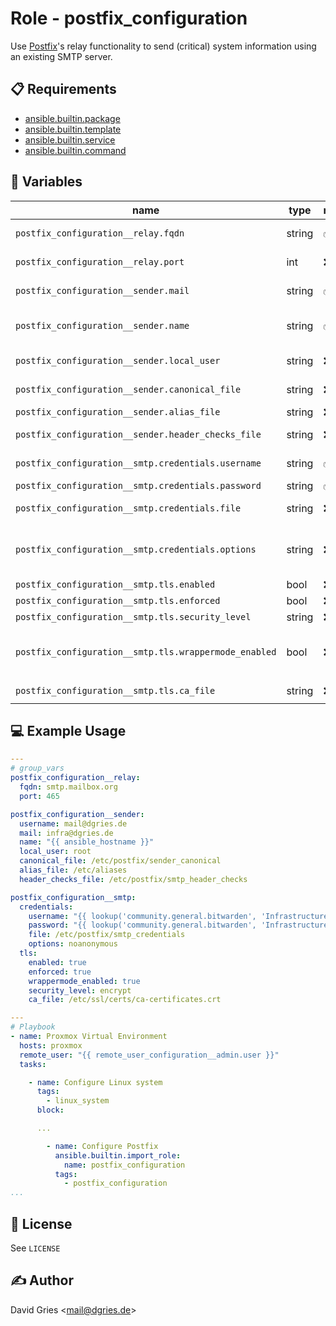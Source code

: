 # Role -  postfix_configuration

Use [Postfix](https://www.postfix.org/)'s relay functionality to send (critical) system information using an existing SMTP server.

## 📋 Requirements

* [ansible.builtin.package](https://docs.ansible.com/ansible/latest/collections/ansible/builtin/package_module.html)
* [ansible.builtin.template](https://docs.ansible.com/ansible/latest/collections/ansible/builtin/template_module.html)
* [ansible.builtin.service](https://docs.ansible.com/ansible/latest/collections/ansible/builtin/service_module.html)
* [ansible.builtin.command](https://docs.ansible.com/ansible/latest/collections/ansible/builtin/command_module.html)

## 🧩 Variables

| name                                                  | type   | required | choices                    | default                              | description                                    |
| ----------------------------------------------------- | ------ | -------- | -------------------------- | ------------------------------------ | ---------------------------------------------- |
| `postfix_configuration__relay.fqdn`                   | string | ✅       | FQDN                       | `smtp.example.com`                   | SMTP relay server to use for sending mails     |
| `postfix_configuration__relay.port`                   | int    | ❌       | port                       | `465`                                | SMTP port, default works for TLS               |
| `postfix_configuration__sender.mail`                  | string | ✅       | mail address               | `mail@example.com`                   | SMTP sender mail                               |
| `postfix_configuration__sender.name`                  | string | ✅       | human readable name        | `name`                               | name used in the `From` section of mail header |
| `postfix_configuration__sender.local_user`            | string | ❌       | Linux user                 | `root`                               | system user for canonical sender mapping       |
| `postfix_configuration__sender.canonical_file`        | string | ❌       | path                       | `/etc/postfix/sender_canonical`      | file to use for canonical sender mapping       |
| `postfix_configuration__sender.alias_file`            | string | ❌       | path                       | `/etc/aliases`                       | file to use for mail aliases                   |
| `postfix_configuration__sender.header_checks_file`    | string | ❌       | path                       | `/etc/postfix/smtp_header_checks`    | file to use for setting `From` header          |
| `postfix_configuration__smtp.credentials.username`    | string | ✅       | username                   | `name@example.com`                   | SMTP username, often similar to mail address   |
| `postfix_configuration__smtp.credentials.password`    | string | ✅       | password                   | `changeme`                           | SMTP password                                  |
| `postfix_configuration__smtp.credentials.file`        | string | ❌       | path                       | `/etc/postfix/smtp_credentials`      | file to use for storing credentials            |
| `postfix_configuration__smtp.credentials.options`     | string | ❌       | Postfix main config option | `noanonymous`                        | `smtp_sasl_security_options`                   |
| `postfix_configuration__smtp.tls.enabled`             | bool   | ❌       |                            | `true`                               | `smtp_sasl_security_options`                   |
| `postfix_configuration__smtp.tls.enforced`            | bool   | ❌       |                            | `true`                               | `smtp_sasl_security_options`                   |
| `postfix_configuration__smtp.tls.security_level`      | string | ❌       |                            | `encrypt`                            | `smtp_sasl_security_options`                   |
| `postfix_configuration__smtp.tls.wrappermode_enabled` | bool   | ❌       | Postfix main config option | `true`                               | `smtp_tls_wrappermode`                         |
| `postfix_configuration__smtp.tls.ca_file`             | string | ❌       | path                       | `/etc/ssl/certs/ca-certificates.crt` | `smtp_sasl_security_options`                   |

## 💻 Example Usage

```yaml
---
# group_vars
postfix_configuration__relay:
  fqdn: smtp.mailbox.org
  port: 465

postfix_configuration__sender:
  username: mail@dgries.de
  mail: infra@dgries.de
  name: "{{ ansible_hostname }}"
  local_user: root
  canonical_file: /etc/postfix/sender_canonical
  alias_file: /etc/aliases
  header_checks_file: /etc/postfix/smtp_header_checks

postfix_configuration__smtp:
  credentials:
    username: "{{ lookup('community.general.bitwarden', 'Infrastructure Mail', field='username')[0] }}"
    password: "{{ lookup('community.general.bitwarden', 'Infrastructure Mail', field='password')[0] }}"
    file: /etc/postfix/smtp_credentials
    options: noanonymous
  tls:
    enabled: true
    enforced: true
    wrappermode_enabled: true
    security_level: encrypt
    ca_file: /etc/ssl/certs/ca-certificates.crt

---
# Playbook
- name: Proxmox Virtual Environment
  hosts: proxmox
  remote_user: "{{ remote_user_configuration__admin.user }}"
  tasks:

    - name: Configure Linux system
      tags:
        - linux_system
      block:

      ...

        - name: Configure Postfix
          ansible.builtin.import_role:
            name: postfix_configuration
          tags:
            - postfix_configuration
...
```

## 📜 License

See `LICENSE`

## ✍️ Author

David Gries <<mail@dgries.de>>
